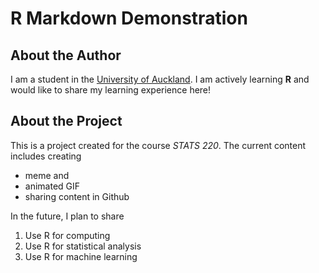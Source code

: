 # R Markdown Demonstration

## About the Author

I am a student in the [University of Auckland](https://www.auckland.ac.nz/en.html). I am actively learning **R** and would like to share my learning experience here!

## About the Project

This is a project created for the course *STATS 220*. The current content includes creating 

* meme and 
* animated GIF
* sharing content in Github

In the future, I plan to share

1. Use R for computing
2. Use R for statistical analysis
3. Use R for machine learning
